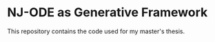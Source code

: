 # NJ-ODE as Generative Framework  

This repository contains the code used for my master's thesis. 

